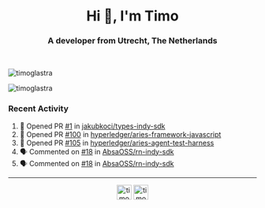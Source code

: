 <h1 align="center">Hi 👋, I'm Timo</h1>
<h3 align="center">A developer from Utrecht, The Netherlands</h3>
<br/>
<!-- https://github.com/rahuldkjain/github-profile-readme-generator --!>

<p align="left"><img src="https://github-readme-stats.vercel.app/api?username=timoglastra&show_icons=true&count_private=tru" alt="timoglastra" /></p>
<p align="left"><img src="https://github-readme-stats.vercel.app/api/top-langs/?username=timoglastra&layout=compact" alt="timoglastra" /><p>

<h3>Recent Activity</h3>

<!--START_SECTION:activity-->
1. 💪 Opened PR [#1](https://github.com/jakubkoci/types-indy-sdk/pull/1) in [jakubkoci/types-indy-sdk](https://github.com/jakubkoci/types-indy-sdk)
2. 💪 Opened PR [#100](https://github.com/hyperledger/aries-framework-javascript/pull/100) in [hyperledger/aries-framework-javascript](https://github.com/hyperledger/aries-framework-javascript)
3. 💪 Opened PR [#105](https://github.com/hyperledger/aries-agent-test-harness/pull/105) in [hyperledger/aries-agent-test-harness](https://github.com/hyperledger/aries-agent-test-harness)
4. 🗣 Commented on [#18](https://github.com/AbsaOSS/rn-indy-sdk/issues/18) in [AbsaOSS/rn-indy-sdk](https://github.com/AbsaOSS/rn-indy-sdk)
5. 🗣 Commented on [#18](https://github.com/AbsaOSS/rn-indy-sdk/issues/18) in [AbsaOSS/rn-indy-sdk](https://github.com/AbsaOSS/rn-indy-sdk)
<!--END_SECTION:activity-->

---

<p align="center">
<a href="https://twitter.com/timoglastra" target="blank"><img align="center" src="https://cdn.jsdelivr.net/npm/simple-icons@3.0.1/icons/twitter.svg" alt="timoglastra" height="30" width="30" /></a>
<a href="https://linkedin.com/in/timoglastra" target="blank"><img align="center" src="https://cdn.jsdelivr.net/npm/simple-icons@3.0.1/icons/linkedin.svg" alt="timoglastra" height="30" width="30" /></a>
</p>



